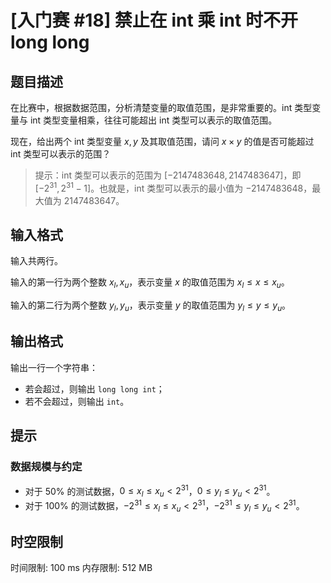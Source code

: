 # [入门赛 #18] 禁止在 int 乘 int 时不开 long long

## 题目描述

在比赛中，根据数据范围，分析清楚变量的取值范围，是非常重要的。int 类型变量与 int 类型变量相乘，往往可能超出 int 类型可以表示的取值范围。

现在，给出两个 int 类型变量 $x,y$ 及其取值范围，请问 $x\times y$ 的值是否可能超过 int 类型可以表示的范围？

> 提示：int 类型可以表示的范围为 $[-2147483648, 2147483647]$，即 $[-2^{31},2^{31}-1]$。也就是，int 类型可以表示的最小值为 $-2147483648$，最大值为 $2147483647$。

## 输入格式

输入共两行。

输入的第一行为两个整数 $x_l,x_u$，表示变量 $x$ 的取值范围为 $x_l \le x \le x_u$。

输入的第二行为两个整数 $y_l,y_u$，表示变量 $y$ 的取值范围为 $y_l \le y \le y_u$。

## 输出格式

输出一行一个字符串：

- 若会超过，则输出 `long long int`；
- 若不会超过，则输出 `int`。

## 提示

### 数据规模与约定

- 对于 $50\%$ 的测试数据，$0 \le x_l \le x_u < 2^{31}$，$0 \le y_l \le y_u < 2^{31}$。
- 对于 $100\%$ 的测试数据，$-2^{31} \le x_l \le x_u < 2^{31}$，$-2^{31} \le y_l \le y_u < 2^{31}$。

## 时空限制

时间限制: 100 ms
内存限制: 512 MB
